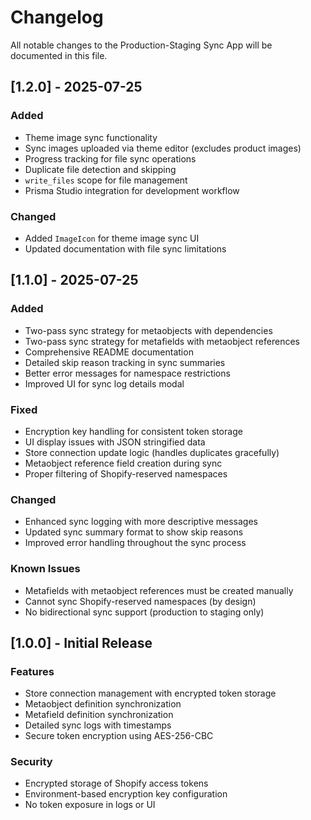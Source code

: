 # Changelog

All notable changes to the Production-Staging Sync App will be documented in this file.

## [1.2.0] - 2025-07-25

### Added

- Theme image sync functionality
- Sync images uploaded via theme editor (excludes product images)
- Progress tracking for file sync operations
- Duplicate file detection and skipping
- `write_files` scope for file management
- Prisma Studio integration for development workflow

### Changed

- Added `ImageIcon` for theme image sync UI
- Updated documentation with file sync limitations

## [1.1.0] - 2025-07-25

### Added

- Two-pass sync strategy for metaobjects with dependencies
- Two-pass sync strategy for metafields with metaobject references
- Comprehensive README documentation
- Detailed skip reason tracking in sync summaries
- Better error messages for namespace restrictions
- Improved UI for sync log details modal

### Fixed

- Encryption key handling for consistent token storage
- UI display issues with JSON stringified data
- Store connection update logic (handles duplicates gracefully)
- Metaobject reference field creation during sync
- Proper filtering of Shopify-reserved namespaces

### Changed

- Enhanced sync logging with more descriptive messages
- Updated sync summary format to show skip reasons
- Improved error handling throughout the sync process

### Known Issues

- Metafields with metaobject references must be created manually
- Cannot sync Shopify-reserved namespaces (by design)
- No bidirectional sync support (production to staging only)

## [1.0.0] - Initial Release

### Features

- Store connection management with encrypted token storage
- Metaobject definition synchronization
- Metafield definition synchronization
- Detailed sync logs with timestamps
- Secure token encryption using AES-256-CBC

### Security

- Encrypted storage of Shopify access tokens
- Environment-based encryption key configuration
- No token exposure in logs or UI

